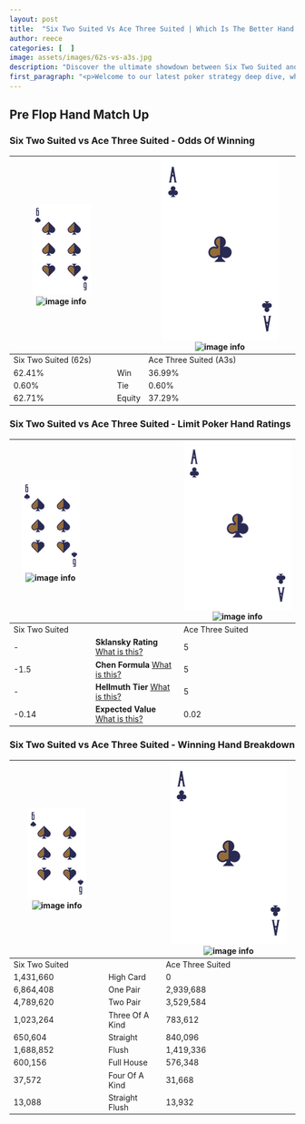 ```yaml
---
layout: post
title:  "Six Two Suited Vs Ace Three Suited | Which Is The Better Hand In Poker? A Complete Guide"
author: reece
categories: [  ]
image: assets/images/62s-vs-a3s.jpg
description: "Discover the ultimate showdown between Six Two Suited and Ace Three Suited in poker! Uncover the odds, strategies, and scenarios where one hand triumphs over the other. Get ready to up your poker game with this thrilling analysis."
first_paragraph: "<p>Welcome to our latest poker strategy deep dive, where we're pitting two distinct hands against each other in a high-stakes showdown: Six Two Suited vs Ace Three Suited.</p><p>In the dynamic world of poker, every decision counts, and knowing which hand holds the upper hand is key to your success at the table.</p><p>In this article, we'll dissect these two hands, explore the scenarios where one dominates the other, and equip you with the knowledge to make strategic choices that can tip the odds in your favor.</p><p>Get ready to unravel the intriguing dynamics of these poker hands and elevate your game to new heights.</p>"
---
```




[comment]: # (sp0)

## Pre Flop Hand Match Up

<div class="table hand-ratings" markdown="1"> 



### Six Two Suited vs Ace Three Suited - Odds Of Winning


    
| ![image info](assets/images/hand1/6.png) ![image info](assets/images/hand1/2s.png) |  | ![image info](assets/images/hand2/A.png) ![image info](assets/images/hand2/3s.png) |
| -------- | -------- | -------- |
| Six Two Suited (62s) |  | Ace Three Suited (A3s) |
| 62.41% | Win | 36.99% |
| 0.60% | Tie | 0.60% |
| 62.71% | Equity | 37.29% |




[comment]: # (sp1)



### Six Two Suited vs Ace Three Suited - Limit Poker Hand Ratings


    
| ![image info](assets/images/hand1/6.png) ![image info](assets/images/hand1/2s.png) |  | ![image info](assets/images/hand2/A.png) ![image info](assets/images/hand2/3s.png) |
| -------- | -------- | -------- |
| Six Two Suited |  | Ace Three Suited |
| - | **Sklansky Rating** [What is this?](/sklansky-rating-explained) | 5 |
| -1.5 | **Chen Formula** [What is this?](/chen-formula-explained) | 5 |
| - | **Hellmuth Tier** [What is this?](/Hellmuth-tier-explained) | 5 |
| -0.14 | **Expected Value** [What is this?](/expected-value-explained) | 0.02 |




[comment]: # (sp2)



### Six Two Suited vs Ace Three Suited - Winning Hand Breakdown


    
| ![image info](assets/images/hand1/6.png) ![image info](assets/images/hand1/2s.png) |  | ![image info](assets/images/hand2/A.png) ![image info](assets/images/hand2/3s.png) |
| -------- | -------- | -------- |
| Six Two Suited |  | Ace Three Suited |
| 1,431,660 | High Card | 0 |
| 6,864,408 | One Pair | 2,939,688 |
| 4,789,620 | Two Pair | 3,529,584 |
| 1,023,264 | Three Of A Kind | 783,612 |
| 650,604 | Straight | 840,096 |
| 1,688,852 | Flush | 1,419,336 |
| 600,156 | Full House | 576,348 |
| 37,572 | Four Of A Kind | 31,668 |
| 13,088 | Straight Flush | 13,932 |




[comment]: # (sp3)



</div>

[comment]: # (sp4)



[comment]: # (sp5)

